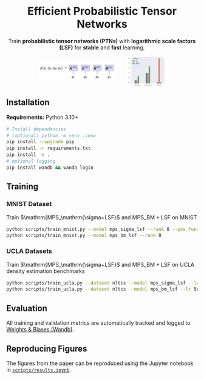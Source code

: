 <h1 align="center">Efficient Probabilistic Tensor Networks</h1>

<p align="center">
  Train <strong>probabilistic tensor networks (PTNs)</strong> with
  <strong>logarithmic scale factors (LSF)</strong> for
  <strong>stable</strong> and <strong>fast</strong> learning.
</p>


<div align="center" style="display:flex; justify-content:center; gap:32px; align-items:center;">
  <img src="images/mps-ptn.png"    alt="Model Overview" style="width:40%; height:auto; max-width:100%; display:block;">
  <img src="images/mps-profile.png"  alt="MPS Profile"   style="width:20%; height:auto; max-width:100%; display:block;">
</div>


## Installation

**Requirements:** Python 3.10+

```bash
# Install dependencies
# (optional) python -m venv .venv
pip install --upgrade pip
pip install -r requirements.txt
pip install -e .
# optional logging
pip install wandb && wandb login
```

## Training

### MNIST Dataset

Train $\mathrm{MPS\_\mathrm{\sigma+LSF}$ and $\mathrm{MPS}\_\mathrm{BM+LSF}$ on MNIST
```bash
python scripts/train_mnist.py --model mps_sigma_lsf --rank 8 --pos_func exp
python scripts/train_mnist.py --model mps_bm_lsf --rank 8
```

### UCLA Datasets

Train $\mathrm{MPS\_\mathrm{\sigma+LSF}$ and $\mathrm{MPS}\_\mathrm{BM+LSF}$ on UCLA density estimation benchmarks
```bash
python scripts/train_ucla.py --dataset nltcs --model mps_sigma_lsf --lr 5e-3  --rank 32 --pos_func abs
python scripts/train_ucla.py --dataset nltcs --model mps_bm_lsf --lr 5e-3  --rank 32
```

## Evaluation

All training and validation metrics are automatically tracked and logged to [Weights & Biases (Wandb)](https://wandb.ai/).


## Reproducing Figures
The figures from the paper can be reproduced using the Jupyter notebook in [`scripts/results.ipynb`](scripts/results.ipynb).